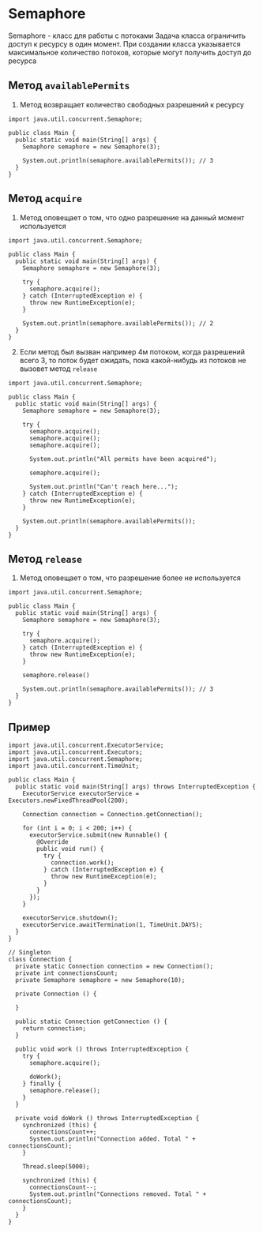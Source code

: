 # Semaphore

Semaphore - класс для работы с потоками
Задача класса ограничить доступ к ресурсу в один момент. При создании класса указывается максимальное количество потоков, которые могут получить доступ до ресурса

## Метод `availablePermits`

1. Метод возвращает количество свободных разрешений к ресурсу

```
import java.util.concurrent.Semaphore;

public class Main {
  public static void main(String[] args) {
    Semaphore semaphore = new Semaphore(3);

    System.out.println(semaphore.availablePermits()); // 3
  }
}
```


## Метод `acquire`

1. Метод оповещает о том, что одно разрешение на данный момент используется

```
import java.util.concurrent.Semaphore;

public class Main {
  public static void main(String[] args) {
    Semaphore semaphore = new Semaphore(3);

    try {
      semaphore.acquire();
    } catch (InterruptedException e) {
      throw new RuntimeException(e);
    }

    System.out.println(semaphore.availablePermits()); // 2
  }
}
```

2. Если метод был вызван например 4м потоком, когда разрешений всего 3, то поток будет ожидать, пока какой-нибудь из потоков не вызовет метод `release`

```
import java.util.concurrent.Semaphore;

public class Main {
  public static void main(String[] args) {
    Semaphore semaphore = new Semaphore(3);

    try {
      semaphore.acquire();
      semaphore.acquire();
      semaphore.acquire();

      System.out.println("All permits have been acquired");

      semaphore.acquire();

      System.out.println("Can't reach here...");
    } catch (InterruptedException e) {
      throw new RuntimeException(e);
    }

    System.out.println(semaphore.availablePermits());
  }
}
```

## Метод `release`

1. Метод оповещает о том, что разрешение более не используется

```
import java.util.concurrent.Semaphore;

public class Main {
  public static void main(String[] args) {
    Semaphore semaphore = new Semaphore(3);

    try {
      semaphore.acquire();
    } catch (InterruptedException e) {
      throw new RuntimeException(e);
    }
    
    semaphore.release()

    System.out.println(semaphore.availablePermits()); // 3
  }
}
```

## Пример

```
import java.util.concurrent.ExecutorService;
import java.util.concurrent.Executors;
import java.util.concurrent.Semaphore;
import java.util.concurrent.TimeUnit;

public class Main {
  public static void main(String[] args) throws InterruptedException {
    ExecutorService executorService = Executors.newFixedThreadPool(200);

    Connection connection = Connection.getConnection();

    for (int i = 0; i < 200; i++) {
      executorService.submit(new Runnable() {
        @Override
        public void run() {
          try {
            connection.work();
          } catch (InterruptedException e) {
            throw new RuntimeException(e);
          }
        }
      });
    }

    executorService.shutdown();
    executorService.awaitTermination(1, TimeUnit.DAYS);
  }
}

// Singleton
class Connection {
  private static Connection connection = new Connection();
  private int connectionsCount;
  private Semaphore semaphore = new Semaphore(10);

  private Connection () {

  }

  public static Connection getConnection () {
    return connection;
  }

  public void work () throws InterruptedException {
    try {
      semaphore.acquire();
      
      doWork();
    } finally {
      semaphore.release();
    }
  }

  private void doWork () throws InterruptedException {
    synchronized (this) {
      connectionsCount++;
      System.out.println("Connection added. Total " + connectionsCount);
    }

    Thread.sleep(5000);

    synchronized (this) {
      connectionsCount--;
      System.out.println("Connections removed. Total " + connectionsCount);
    }
  }
}
```